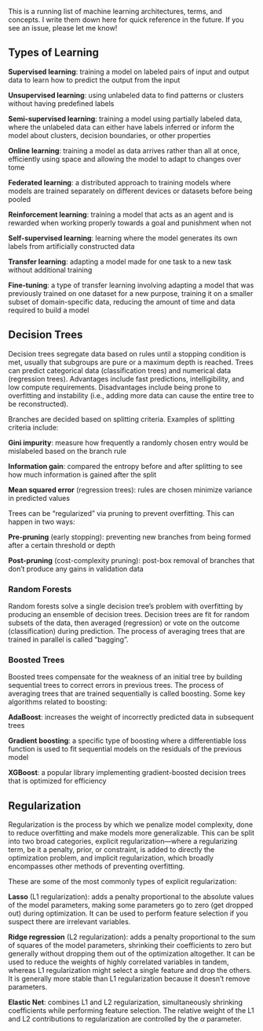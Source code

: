 This is a running list of machine learning architectures, terms, and concepts. I write them down here for quick reference in the future. If you see an issue, please let me know!
## Types of Learning
**Supervised learning**: training a model on labeled pairs of input and output data to learn how to predict the output from the input

**Unsupervised learning**: using unlabeled data to find patterns or clusters without having predefined labels

**Semi-supervised learning**: training a model using partially labeled data, where the unlabeled data can either have labels inferred or inform the model about clusters, decision boundaries, or other properties

**Online learning**: training a model as data arrives rather than all at once, efficiently using space and allowing the model to adapt to changes over tome

**Federated learning**: a distributed approach to training models where models are trained separately on different devices or datasets before being pooled

**Reinforcement learning**: training a model that acts as an agent and is rewarded when working properly towards a goal and punishment when not

**Self-supervised learning**: learning where the model generates its own labels from artificially constructed data

**Transfer learning**: adapting a model made for one task to a new task without additional training

**Fine-tuning**: a type of transfer learning involving adapting a model that was previously trained on one dataset for a new purpose, training it on a smaller subset of domain-specific data, reducing the amount of time and data required to build a model

## Decision Trees
Decision trees segregate data based on rules until a stopping condition is met, usually that subgroups are pure or a maximum depth is reached. Trees can predict categorical data (classification trees) and numerical data (regression trees). Advantages include fast predictions, intelligibility, and low compute requirements. Disadvantages include being prone to overfitting and instability (i.e., adding more data can cause the entire tree to be reconstructed).

Branches are decided based on splitting criteria. Examples of splitting criteria include:

**Gini impurity**: measure how frequently a randomly chosen entry would be mislabeled based on the branch rule

**Information gain**: compared the entropy before and after splitting to see how much information is gained after the split

**Mean squared error** (regression trees): rules are chosen minimize variance in predicted values

Trees can be “regularized” via pruning to prevent overfitting. This can happen in two ways:

**Pre-pruning** (early stopping): preventing new branches from being formed after a certain threshold or depth

**Post-pruning** (cost-complexity pruning): post-box removal of branches that don’t produce any gains in validation data

### Random Forests
Random forests solve a single decision tree’s problem with overfitting by producing an ensemble of decision trees. Decision trees are fit for random subsets of the data, then averaged (regression) or vote on the outcome (classification) during prediction. The process of averaging trees that are trained in parallel is called “bagging”.

### Boosted Trees
Boosted trees compensate for the weakness of an initial tree by building sequential trees to correct errors in previous trees. The process of averaging trees that are trained sequentially is called boosting. Some key algorithms related to boosting: 

**AdaBoost**: increases the weight of incorrectly predicted data in subsequent trees

**Gradient boosting**: a specific type of boosting where a differentiable loss function is used to fit sequential models on the residuals of the previous model

**XGBoost**: a popular library implementing gradient-boosted decision trees that is optimized for efficiency

## Regularization
Regularization is the process by which we penalize model complexity, done to reduce overfitting and make models more generalizable. This can be split into two broad categories, explicit regularization—where a regularizing term, be it a penalty, prior, or constraint, is added to directly the optimization problem, and implicit regularization, which broadly encompasses other methods of preventing overfitting.

These are some of the most commonly types of explicit regularization:

**Lasso** (L1 regularization): adds a penalty proportional to the absolute values of the model parameters, making some parameters go to zero (get dropped out) during optimization. It can be used to perform feature selection if you suspect there are irrelevant variables.

**Ridge regression** (L2 regularization): adds a penalty proportional to the sum of squares of the model parameters, shrinking their coefficients to zero but generally without dropping them out of the optimization altogether. It can be used to reduce the weights of highly correlated variables in tandem, whereas L1 regularization might select a single feature and drop the others. It is generally more stable than L1 regularization because it doesn’t remove parameters.

**Elastic Net**: combines L1 and L2 regularization, simultaneously shrinking coefficients while performing feature selection. The relative weight of the L1 and L2 contributions to regularization are controlled by the $\alpha$ parameter.


